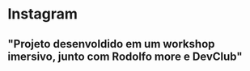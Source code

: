 <h1>Instagram</h1>
<h2>"Projeto desenvoldido em um workshop imersivo, junto com Rodolfo more e DevClub"</a></h2>
